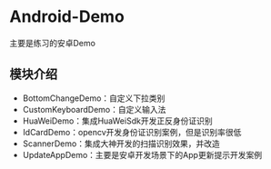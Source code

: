 # Android-Demo
主要是练习的安卓Demo
## 模块介绍
- BottomChangeDemo：自定义下拉类别
- CustomKeyboardDemo：自定义输入法
- HuaWeiDemo：集成HuaWeiSdk开发正反身份证识别
- IdCardDemo：opencv开发身份证识别案例，但是识别率很低
- ScannerDemo：集成大神开发的扫描识别效果，并改造
- UpdateAppDemo：主要是安卓开发场景下的App更新提示开发案例
